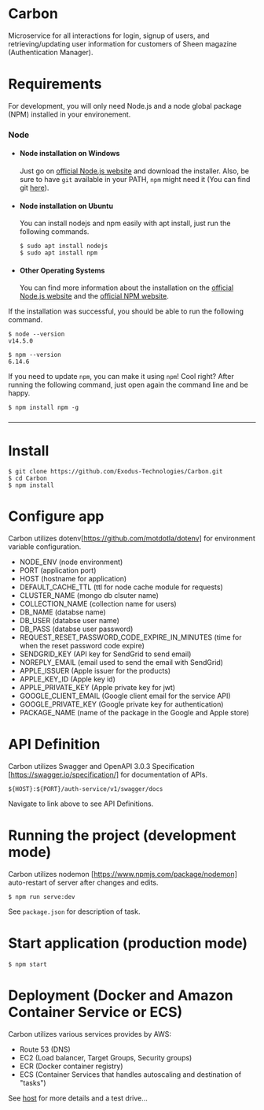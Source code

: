 # Carbon

Microservice for all interactions for login, signup of users, and retrieving/updating user information for customers of Sheen magazine (Authentication Manager).

# Requirements

For development, you will only need Node.js and a node global package (NPM) installed in your
environement.

### Node

- #### Node installation on Windows

  Just go on [official Node.js website](https://nodejs.org/) and download the installer. Also, be
  sure to have `git` available in your PATH, `npm` might need it (You can find git
  [here](https://git-scm.com/)).

- #### Node installation on Ubuntu

  You can install nodejs and npm easily with apt install, just run the following commands.

      $ sudo apt install nodejs
      $ sudo apt install npm

- #### Other Operating Systems
  You can find more information about the installation on the
  [official Node.js website](https://nodejs.org/) and the
  [official NPM website](https://npmjs.org/).

If the installation was successful, you should be able to run the following command.

    $ node --version
    v14.5.0

    $ npm --version
    6.14.6

If you need to update `npm`, you can make it using `npm`! Cool right? After running the following
command, just open again the command line and be happy.

    $ npm install npm -g

###

---

# Install

    $ git clone https://github.com/Exodus-Technologies/Carbon.git
    $ cd Carbon
    $ npm install

# Configure app

Carbon utilizes dotenv[https://github.com/motdotla/dotenv] for environment variable configuration.

- NODE_ENV (node environment)
- PORT (application port)
- HOST (hostname for application)
- DEFAULT_CACHE_TTL (ttl for node cache module for requests)
- CLUSTER_NAME (mongo db clsuter name)
- COLLECTION_NAME (collection name for users)
- DB_NAME (databse name)
- DB_USER (databse user name)
- DB_PASS (databse user password)
- REQUEST_RESET_PASSWORD_CODE_EXPIRE_IN_MINUTES (time for when the reset password code expire)
- SENDGRID_KEY (API key for SendGrid to send email)
- NOREPLY_EMAIL (email used to send the email with SendGrid)
- APPLE_ISSUER (Apple issuer for the products)
- APPLE_KEY_ID (Apple key id)
- APPLE_PRIVATE_KEY (Apple private key for jwt)
- GOOGLE_CLIENT_EMAIL (Google client email for the service API)
- GOOGLE_PRIVATE_KEY (Google private key for authentication)
- PACKAGE_NAME (name of the package in the Google and Apple store)

# API Definition

Carbon utilizes Swagger and OpenAPI 3.0.3 Specification [https://swagger.io/specification/] for
documentation of APIs.

    ${HOST}:${PORT}/auth-service/v1/swagger/docs

Navigate to link above to see API Definitions.

# Running the project (development mode)

Carbon utilizes nodemon [https://www.npmjs.com/package/nodemon] auto-restart of server after
changes and edits.

    $ npm run serve:dev

See `package.json` for description of task.

# Start application (production mode)

    $ npm start

# Deployment (Docker and Amazon Container Service or ECS)

Carbon utilizes various services provides by AWS:

- Route 53 (DNS)
- EC2 (Load balancer, Target Groups, Security groups)
- ECR (Docker container registry)
- ECS (Container Services that handles autoscaling and destination of "tasks")

See [host](http://services-exodustechnologies.com/auth-service/probeCheck) for more details and a test drive...
